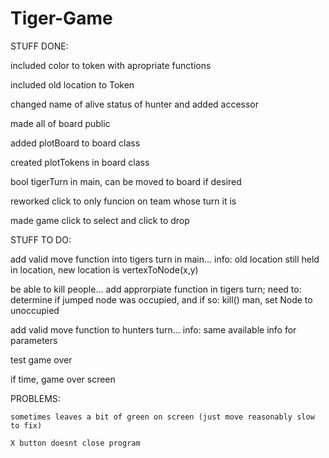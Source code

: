 # Tiger-Game  
STUFF DONE:

  included color to token with apropriate functions
  
  included old location to Token
  
  changed name of alive status of hunter and added accessor
  
  made all of board public
  
  added plotBoard to board class
  
  created plotTokens in board class
  
  bool tigerTurn in main, can be moved to board if desired
  
  reworked click to only funcion on team whose turn it is
  
  made game click to select and click to drop



STUFF TO DO:

  add valid move function into tigers turn in main...
    info: old location still held in location, new location is vertexToNode(x,y)
    
  be able to kill people...
    add approrpiate function in tigers turn; 
    need to: determine if jumped node was occupied, and if so: kill() man, set Node to unoccupied
    
  add valid move function to hunters turn...
    info: same available info for parameters
    
   test game over
   
   if time, game over screen
    
    
PROBLEMS:

    sometimes leaves a bit of green on screen (just move reasonably slow to fix)
		
    X button doesnt close program
